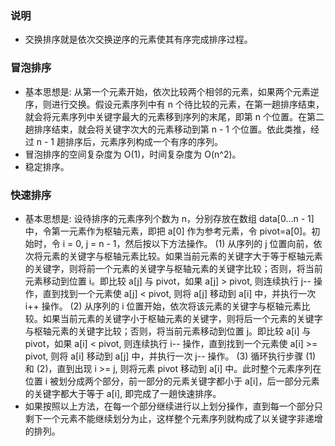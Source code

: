 
### 说明

- 交换排序就是依次交换逆序的元素使其有序完成排序过程。

### 冒泡排序

- 基本思想是: 从第一个元素开始，依次比较两个相邻的元素，如果两个元素逆序，则进行交换。假设元素序列中有 n 个待比较的元素，在第一趟排序结束，就会将元素序列中关键字最大的元素移到序列的末尾，即第 n 个位置。在第二趟排序结束，就会将关键字次大的元素移动到第 n - 1 个位置。依此类推，经过 n - 1 趟排序后，元素序列构成一个有序的序列。
- 冒泡排序的空间复杂度为 O(1)，时间复杂度为 O(n^2)。
- 稳定排序。

### 快速排序

- 基本思想是: 设待排序的元素序列个数为 n，分别存放在数组 data[0...n - 1] 中，令第一元素作为枢轴元素，即把 a[0] 作为参考元素，令 pivot=a[0]。初始时，令 i = 0, j = n - 1，然后按以下方法操作。
(1) 从序列的 j 位置向前，依次将元素的关键字与枢轴元素比较。如果当前元素的关键字大于等于枢轴元素的关键字，则将前一个元素的关键字与枢轴元素的关键字比较；否则，将当前元素移动到位置 i。即比较 a[j] 与 pivot，如果 a[j] > pivot, 则连续执行 j-- 操作，直到找到一个元素使 a[j] < pivot, 则将 a[j] 移动到 a[i] 中，并执行一次 i++ 操作。
(2) 从序列的 i 位置开始，依次将该元素的关键字与枢轴元素比较。如果当前元素的关键字小于枢轴元素的关键字，则将后一个元素的关键字与枢轴元素的关键字比较；否则，将当前元素移动到位置 j。即比较 a[i] 与 pivot，如果 a[i] < pivot, 则连续执行 i-- 操作，直到找到一个元素使 a[i] >= pivot, 则将 a[i] 移动到 a[j] 中，并执行一次 j-- 操作。
(3) 循环执行步骤 (1) 和 (2)，直到出现 i >= j, 则将元素 pivot 移动到 a[i] 中。此时整个元素序列在位置 i 被划分成两个部分，前一部分的元素关键字都小于 a[i]，后一部分元素的关键字都大于等于 a[i], 即完成了一趟快速排序。
- 如果按照以上方法，在每一个部分继续进行以上划分操作，直到每一个部分只剩下一个元素不能继续划分为止，这样整个元素序列就构成了以关键字非递增的排列。
